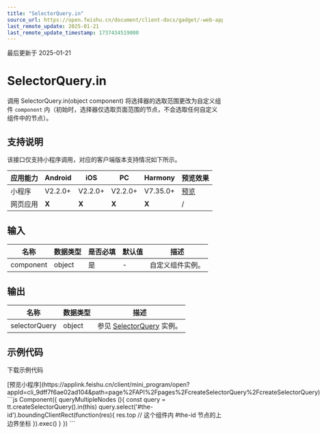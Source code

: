 ```yaml
---
title: "SelectorQuery.in"
source_url: https://open.feishu.cn/document/client-docs/gadget/-web-app-api/ttml/selectorquery/in
last_remote_update: 2025-01-21
last_remote_update_timestamp: 1737434519000
---
```

最后更新于 2025-01-21

# SelectorQuery.in

调用 SelectorQuery.in(object component) 将选择器的选取范围更改为自定义组件 `component` 内（初始时，选择器仅选取页面范围的节点，不会选取任何自定义组件中的节点）。

## 支持说明

该接口仅支持小程序调用，对应的客户端版本支持情况如下所示。

应用能力 | Android | iOS | PC | Harmony | 预览效果
--- | --- | --- | --- | --- | ---
小程序 | V2.2.0+ | V2.2.0+ | V2.2.0+ | V7.35.0+ | [预览](https://applink.feishu.cn/client/mini_program/open?appId=cli_9dff7f6ae02ad104&path=page%2FAPI%2Fpages%2FcreateSelectorQuery%2FcreateSelectorQuery)
网页应用 | **X** | **X** | **X** | **X** | /

## 输入

名称 | 数据类型 | 是否必填 | 默认值 | 描述
--- | --- | --- | --- | ---
component | object | 是 | \- | 自定义组件实例。

## 输出

名称 | 数据类型 | 描述
--- | --- | ---
selectorQuery | object | 参见 [SelectorQuery](https://open.feishu.cn/document/uYjL24iN/uUjN24SN2YjL1YjN/selectorquery/selectorquery) 实例。

## 示例代码

<md-download-code href="https://open.feishu.cn/document/uYjL24iN/uYDM04iNwQjL2ADN" mobileDisplay="none">下载示例代码</md-download-code>

<div style="display: flex">
          [预览小程序](https://applink.feishu.cn/client/mini_program/open?appId=cli_9dff7f6ae02ad104&path=page%2FAPI%2Fpages%2FcreateSelectorQuery%2FcreateSelectorQuery)

</div> 
```js
Component({
  queryMultipleNodes (){
    const query = tt.createSelectorQuery().in(this)
    query.select('#the-id').boundingClientRect(function(res){
      res.top // 这个组件内 #the-id 节点的上边界坐标
    }).exec()
  }
})
```
